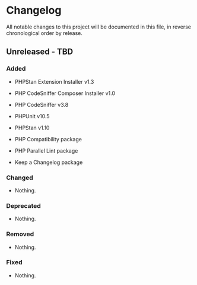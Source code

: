 # Changelog

All notable changes to this project will be documented in this file, in reverse chronological order by release.

## Unreleased - TBD

### Added

- PHPStan Extension Installer v1.3

- PHP CodeSniffer Composer Installer v1.0

- PHP CodeSniffer v3.8

- PHPUnit v10.5

- PHPStan v1.10

- PHP Compatibility package

- PHP Parallel Lint package

- Keep a Changelog package

### Changed

- Nothing.

### Deprecated

- Nothing.

### Removed

- Nothing.

### Fixed

- Nothing.
